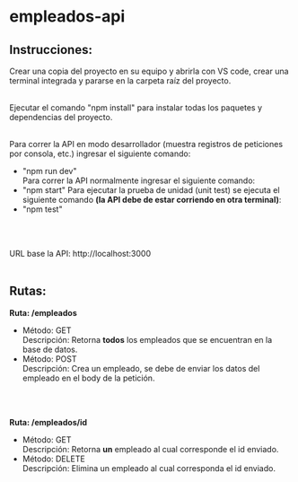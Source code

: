 # empleados-api

## Instrucciones:
Crear una copia del proyecto en su equipo y abrirla con VS code, crear una terminal integrada y pararse en la carpeta raíz del proyecto.<br><br>

Ejecutar el comando "npm install" para instalar todas los paquetes y dependencias del proyecto.<br><br>

Para correr la API en modo desarrollador (muestra registros de peticiones por consola, etc.) ingresar el siguiente comando:<br>
- "npm run dev" <br>
Para correr la API normalmente ingresar el siguiente comando:<br>
- "npm start"
Para ejecutar la prueba de unidad (unit test) se ejecuta el siguiente comando **(la API debe de estar corriendo en otra terminal)**:<br>
- "npm test"
<br>
<br>

URL base la API: http://localhost:3000 <br><br>

## Rutas:
**Ruta: /empleados** <br>
  - Método: GET <br>
    Descripción: Retorna **todos** los empleados que se encuentran en la base de datos.<br>
  - Método: POST <br>
    Descripción: Crea un empleado, se debe de enviar los datos del empleado en el body de la petición.
<br>
<br>

**Ruta: /empleados/id** <br>
- Método: GET <br>
  Descripción: Retorna **un** empleado al cual corresponde el id enviado. <br>
- Método: DELETE <br>
  Descripción: Elimina un empleado al cual corresponda el id enviado. <br>
  
